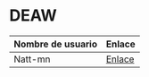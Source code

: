 # DEAW

| Nombre de usuario  | Enlace |
| ------------- | ------------- |
| Natt-mn  | [Enlace](https://github.com/Natt-Mn/Proyecto_git)  |
